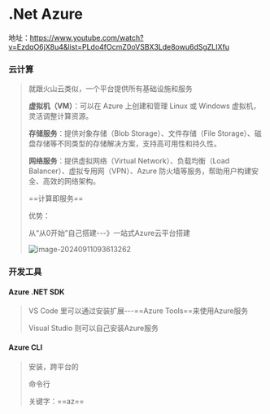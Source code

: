 # .Net Azure

地址：https://www.youtube.com/watch?v=EzdqO6jX8u4&list=PLdo4fOcmZ0oVSBX3Lde8owu6dSgZLIXfu

### 云计算

> 就跟火山云类似，一个平台提供所有基础设施和服务
>
> **虚拟机（VM）**：可以在 Azure 上创建和管理 Linux 或 Windows 虚拟机，灵活调整计算资源。
>
> **存储服务**：提供对象存储（Blob Storage）、文件存储（File Storage）、磁盘存储等不同类型的存储解决方案，支持高可用性和持久性。
>
> **网络服务**：提供虚拟网络（Virtual Network）、负载均衡（Load Balancer）、虚拟专用网（VPN）、Azure 防火墙等服务，帮助用户构建安全、高效的网络架构。
>
> 
>
> ==计算即服务==
>
> 优势：
>
> 从“从0开始”自己搭建---》一站式Azure云平台搭建
>
> ![image-20240911093613262](C:\Users\user\AppData\Roaming\Typora\typora-user-images\image-20240911093613262.png)





### 开发工具

#### Azure .NET SDK

> VS Code 里可以通过安装扩展---==Azure Tools==来使用Azure服务
>
> Visual Studio 则可以自己安装Azure服务

#### Azure CLI

> 安装，跨平台的
>
> 命令行
>
> 关键字：==az==
